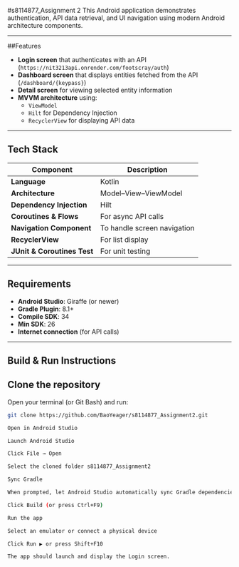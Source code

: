 #s8114877_Assignment 2
This Android application demonstrates authentication, API data retrieval, and UI navigation using modern Android architecture components.  

---

##Features

- **Login screen** that authenticates with an API (`https://nit3213api.onrender.com/footscray/auth`)
- **Dashboard screen** that displays entities fetched from the API (`/dashboard/{keypass}`)
- **Detail screen** for viewing selected entity information
- **MVVM architecture** using:
  - `ViewModel`
  - `Hilt` for Dependency Injection
  - `RecyclerView` for displaying API data

---

## Tech Stack

| Component | Description |
|------------|-------------|
| **Language** | Kotlin |
| **Architecture** | Model–View–ViewModel |
| **Dependency Injection** | Hilt |
| **Coroutines & Flows** | For async API calls |
| **Navigation Component** | To handle screen navigation |
| **RecyclerView** | For list display |
| **JUnit & Coroutines Test** | For unit testing |

---


## Requirements

- **Android Studio**: Giraffe (or newer)
- **Gradle Plugin**: 8.1+
- **Compile SDK**: 34
- **Min SDK**: 26
- **Internet connection** (for API calls)

---


## Build & Run Instructions
## Clone the repository
Open your terminal (or Git Bash) and run:
```bash
git clone https://github.com/BaoYeager/s8114877_Assignment2.git

Open in Android Studio

Launch Android Studio

Click File → Open

Select the cloned folder s8114877_Assignment2

Sync Gradle

When prompted, let Android Studio automatically sync Gradle dependencies.

Click Build (or press Ctrl+F9)

Run the app

Select an emulator or connect a physical device

Click Run ▶ or press Shift+F10

The app should launch and display the Login screen.


